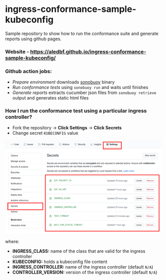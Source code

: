 # ingress-conformance-sample-kubeconfig

Sample repository to show how to run the conformance suite and generate reports using github pages.

### Website - https://aledbf.github.io/ingress-conformance-sample-kubeconfig/

### Github action jobs:

- *Prepare environment* downloads [sonobuoy](https://github.com/vmware-tanzu/sonobuoy) binary
- *Run conformance tests* using `sonobuoy run` and waits until finishes
- *Generate reports* extracts cucumber json files from `sonobuoy retrieve` output and generates static html files


### How I run the conformance test using a particular ingress controller?

- Fork the repository -> **Click Settings** -> **Click Secrets**
- Change secret `KUBECONFIG` value

![Update secrets](./docs/secrets.png)

where:

- **INGRESS_CLASS:** name of the class that are valid for the ingress controller
- **KUBECONFIG:** holds a kubeconfig file content
- **INGRESS_CONTROLLER:** name of the ingress controller (default `N/A`)
- **CONTROLLER_VERSION:** version of the ingress controller (default `N/A`)
